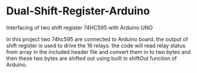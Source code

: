 # Dual-Shift-Register-Arduino
Interfacing of two shift register 74HC595 with Arduino UNO


In this project two 74hc595 are connected to Arduino board. the output of shift register 
is used to drive the 16 relays. the code will read relay status from array in the included 
header file and convert them in to two bytes and then these two bytes are shifted out using 
built in shiftOut function of Arduino.
